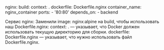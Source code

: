 nginx:
build:
context: .
dockerfile: Dockerfile.nginx
container_name: nginx_container
ports: - '80:80'
depends_on: - backend

Сервис nginx:
Заменили image: nginx:alpine на build, чтобы использовать наш Dockerfile.nginx:
context: . — указывает, что Docker должен использовать текущую директорию для сборки.
dockerfile: Dockerfile.nginx — указывает, что нужно использовать файл Dockerfile.nginx.
